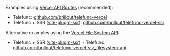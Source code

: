 Examples using [Vercel API Routes](https://vercel.com/docs/concepts/functions/serverless-functions#deploying-serverless-functions) (recommended):
 - Telefunc: [github.com/brillout/telefunc-vercel](https://github.com/brillout/telefunc-vercel)
 - Telefunc + SSR ([vite-plugin-ssr](https://vite-plugin-ssr.com/)): [github.com/brillout/telefunc-vercel-ssr](https://github.com/brillout/telefunc-vercel-ssr)

Alternative examples using the [Vercel File System API](https://vercel.com/docs/file-system-api):
 - Telefunc + SSR ([vite-plugin-ssr](https://vite-plugin-ssr.com/)) + Telefunc: [github.com/brillout/telefunc-vercel-ssr_filesystem-api](https://github.com/brillout/telefunc-vercel-ssr_filesystem-api)
